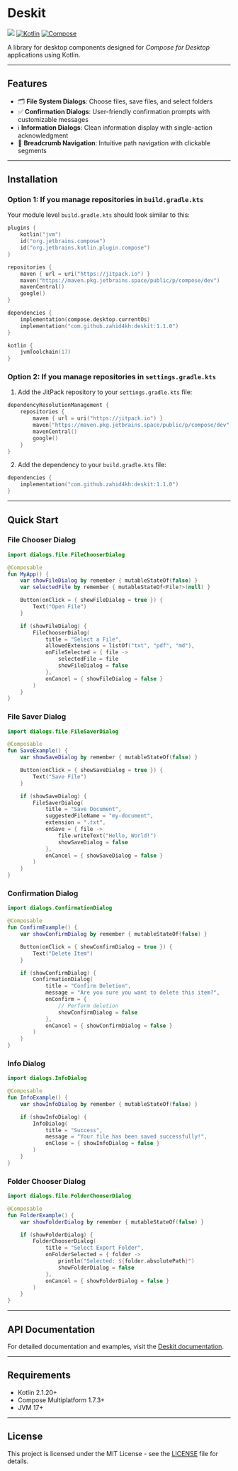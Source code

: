 # Deskit

[![](https://jitpack.io/v/zahid4kh/deskit.svg)](https://jitpack.io/#zahid4kh/deskit) [![Kotlin](https://img.shields.io/badge/Kotlin-2.1.20-blue.svg?logo=kotlin)](https://kotlinlang.org/docs/releases.html#release-details) [![Compose](https://img.shields.io/badge/Compose-1.7.3-blue.svg?logo=jetpackcompose)](https://github.com/JetBrains/compose-jb)

A library for desktop components designed for *Compose for Desktop* applications using Kotlin.

---

## Features

- 🗂️ **File System Dialogs**: Choose files, save files, and select folders
- ✅ **Confirmation Dialogs**: User-friendly confirmation prompts with customizable messages
- ℹ️ **Information Dialogs**: Clean information display with single-action acknowledgment
- 🧭 **Breadcrumb Navigation**: Intuitive path navigation with clickable segments

---

## Installation

### Option 1: If you manage repositories in `build.gradle.kts`

Your module level `build.gradle.kts` should look similar to this:

```kotlin
plugins {
    kotlin("jvm")
    id("org.jetbrains.compose")
    id("org.jetbrains.kotlin.plugin.compose")
}

repositories {
    maven { url = uri("https://jitpack.io") }
    maven("https://maven.pkg.jetbrains.space/public/p/compose/dev")
    mavenCentral()
    google()
}

dependencies {
    implementation(compose.desktop.currentOs)
    implementation("com.github.zahid4kh:deskit:1.1.0")
}

kotlin {
    jvmToolchain(17)
}
```

### Option 2: If you manage repositories in `settings.gradle.kts`

1. Add the JitPack repository to your `settings.gradle.kts` file:

```kotlin
dependencyResolutionManagement {
    repositories {
        maven { url = uri("https://jitpack.io") }
        maven("https://maven.pkg.jetbrains.space/public/p/compose/dev")
        mavenCentral()
        google()
    }
}
```

2. Add the dependency to your `build.gradle.kts` file:

```kotlin
dependencies {
    implementation("com.github.zahid4kh:deskit:1.1.0")
}
```

---

## Quick Start

### File Chooser Dialog

```kotlin
import dialogs.file.FileChooserDialog

@Composable
fun MyApp() {
    var showFileDialog by remember { mutableStateOf(false) }
    var selectedFile by remember { mutableStateOf<File?>(null) }

    Button(onClick = { showFileDialog = true }) {
        Text("Open File")
    }

    if (showFileDialog) {
        FileChooserDialog(
            title = "Select a File",
            allowedExtensions = listOf("txt", "pdf", "md"),
            onFileSelected = { file ->
                selectedFile = file
                showFileDialog = false
            },
            onCancel = { showFileDialog = false }
        )
    }
}
```

### File Saver Dialog

```kotlin
import dialogs.file.FileSaverDialog

@Composable
fun SaveExample() {
    var showSaveDialog by remember { mutableStateOf(false) }

    Button(onClick = { showSaveDialog = true }) {
        Text("Save File")
    }

    if (showSaveDialog) {
        FileSaverDialog(
            title = "Save Document",
            suggestedFileName = "my-document",
            extension = ".txt",
            onSave = { file ->
                file.writeText("Hello, World!")
                showSaveDialog = false
            },
            onCancel = { showSaveDialog = false }
        )
    }
}
```

### Confirmation Dialog

```kotlin
import dialogs.ConfirmationDialog

@Composable
fun ConfirmExample() {
    var showConfirmDialog by remember { mutableStateOf(false) }

    Button(onClick = { showConfirmDialog = true }) {
        Text("Delete Item")
    }

    if (showConfirmDialog) {
        ConfirmationDialog(
            title = "Confirm Deletion",
            message = "Are you sure you want to delete this item?",
            onConfirm = {
                // Perform deletion
                showConfirmDialog = false
            },
            onCancel = { showConfirmDialog = false }
        )
    }
}
```

### Info Dialog

```kotlin
import dialogs.InfoDialog

@Composable
fun InfoExample() {
    var showInfoDialog by remember { mutableStateOf(false) }

    if (showInfoDialog) {
        InfoDialog(
            title = "Success",
            message = "Your file has been saved successfully!",
            onClose = { showInfoDialog = false }
        )
    }
}
```

### Folder Chooser Dialog

```kotlin
import dialogs.file.FolderChooserDialog

@Composable
fun FolderExample() {
    var showFolderDialog by remember { mutableStateOf(false) }

    if (showFolderDialog) {
        FolderChooserDialog(
            title = "Select Export Folder",
            onFolderSelected = { folder ->
                println("Selected: ${folder.absolutePath}")
                showFolderDialog = false
            },
            onCancel = { showFolderDialog = false }
        )
    }
}
```

---

## API Documentation

For detailed documentation and examples, visit the [Deskit documentation](https://zahid4kh.github.io/deskit/).

---

## Requirements

- Kotlin 2.1.20+
- Compose Multiplatform 1.7.3+
- JVM 17+

---

## License

This project is licensed under the MIT License - see the [LICENSE](LICENSE.txt) file for details.